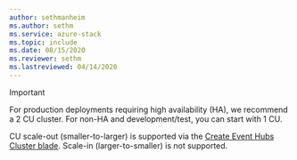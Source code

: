 ```yaml
---
author: sethmanheim
ms.author: sethm
ms.service: azure-stack
ms.topic: include
ms.date: 08/15/2020
ms.reviewer: sethm
ms.lastreviewed: 04/14/2020
---
```


> [!IMPORTANT]
> For production deployments requiring high availability (HA), we recommend a 2 CU cluster. For non-HA and development/test, you can start with 1 CU.
>
> CU scale-out (smaller-to-larger) is supported via the [Create Event Hubs Cluster blade](../user/event-hubs-quickstart-cluster-portal.md#create-an-event-hubs-cluster). Scale-in (larger-to-smaller) is not supported.